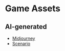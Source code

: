 # Game Assets

## AI-generated

- [Midjourney](/midjourney.md)
- [Scenario](https://scenario.com)

<!--
https://artbreeder.com
https://layer.ai
https://leonardo.ai
-->
